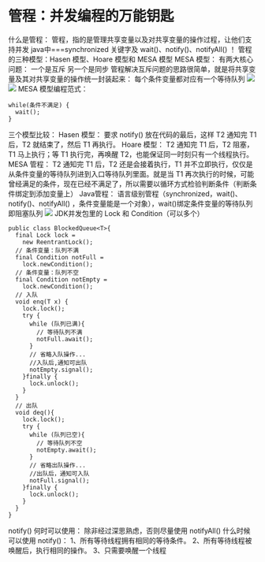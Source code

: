 # 管程：并发编程的万能钥匙

什么是管程：
管程，指的是管理共享变量以及对共享变量的操作过程，让他们支持并发
java中===synchronized 关键字及 wait()、notify()、notifyAll() ！
管程的三种模型：Hasen 模型、Hoare 模型和 MESA 模型
MESA 模型：
有两大核心问题：
一个是互斥
另一个是同步
管程解决互斥问题的思路很简单，就是将共享变量及其对共享变量的操作统一封装起来：
每个条件变量都对应有一个等待队列
![](http://cdn.jdfrozen.cn/1576407634827-a7071953-d930-4210-ba40-b38becce9419.png)![](https://cdn.nlark.com/yuque/0/2019/png/257847/1576407663841-f2da6b0d-f376-4daa-b5d4-036c74fa3eb4.png#align=left&display=inline&height=316&originHeight=765&originWidth=1142&size=0&status=done&style=none&width=471)
MESA 模型编程范式：

```
while(条件不满足) {
  wait();
}
```
三个模型比较：
Hasen 模型：
要求 notify() 放在代码的最后，这样 T2 通知完 T1 后，T2 就结束了，然后 T1 再执行。
Hoare 模型：
T2 通知完 T1 后，T2 阻塞，T1 马上执行；等 T1 执行完，再唤醒 T2，也能保证同一时刻只有一个线程执行。
MESA 管程：
T2 通知完 T1 后，T2 还是会接着执行，T1 并不立即执行，仅仅是从条件变量的等待队列进到入口等待队列里面。就是当 T1 再次执行的时候，可能曾经满足的条件，现在已经不满足了，所以需要以循环方式检验判断条件（判断条件绑定到添加变量上）
Java管程：
语言级别管程（synchronized，wait()、notify()、notifyAll() ，条件变量能是一个对象），wait()绑定条件变量的等待队列即阻塞队列
![](http://cdn.jdfrozen.cn/1576417214324-dbf634a9-1fb6-44b7-94b5-f02670ed3ced.png)
JDK并发包里的 Lock 和 Condition（可以多个）
```shell
public class BlockedQueue<T>{
  final Lock lock =
    new ReentrantLock();
  // 条件变量：队列不满  
  final Condition notFull =
    lock.newCondition();
  // 条件变量：队列不空  
  final Condition notEmpty =
    lock.newCondition();
  // 入队
  void enq(T x) {
    lock.lock();
    try {
      while (队列已满){
        // 等待队列不满 
        notFull.await();
      }  
      // 省略入队操作...
      //入队后,通知可出队
      notEmpty.signal();
    }finally {
      lock.unlock();
    }
  }
  // 出队
  void deq(){
    lock.lock();
    try {
      while (队列已空){
        // 等待队列不空
        notEmpty.await();
      }
      // 省略出队操作...
      //出队后，通知可入队
      notFull.signal();
    }finally {
      lock.unlock();
    }  
  }
}
```
notify() 何时可以使用：
除非经过深思熟虑，否则尽量使用 notifyAll()
什么时候可以使用 notify()：
1、所有等待线程拥有相同的等待条件。
2、所有等待线程被唤醒后，执行相同的操作。
3、只需要唤醒一个线程
